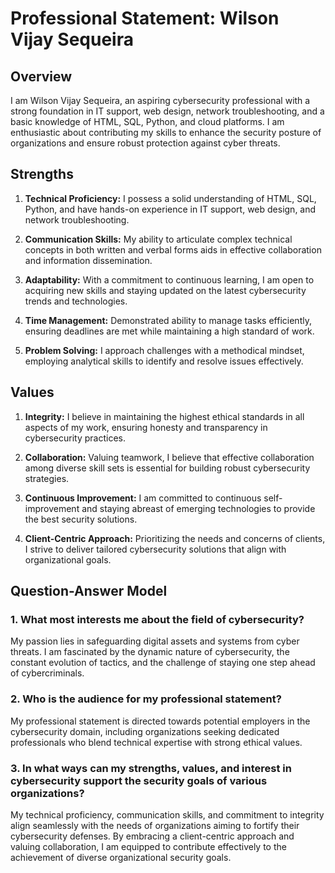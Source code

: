 # Professional Statement: Wilson Vijay Sequeira

## Overview

I am Wilson Vijay Sequeira, an aspiring cybersecurity professional with a strong foundation in IT support, web design, network troubleshooting, and a basic knowledge of HTML, SQL, Python, and cloud platforms. I am enthusiastic about contributing my skills to enhance the security posture of organizations and ensure robust protection against cyber threats.

## Strengths

1. **Technical Proficiency:** I possess a solid understanding of HTML, SQL, Python, and have hands-on experience in IT support, web design, and network troubleshooting.
  
2. **Communication Skills:** My ability to articulate complex technical concepts in both written and verbal forms aids in effective collaboration and information dissemination.
  
3. **Adaptability:** With a commitment to continuous learning, I am open to acquiring new skills and staying updated on the latest cybersecurity trends and technologies.

4. **Time Management:** Demonstrated ability to manage tasks efficiently, ensuring deadlines are met while maintaining a high standard of work.

5. **Problem Solving:** I approach challenges with a methodical mindset, employing analytical skills to identify and resolve issues effectively.

## Values

1. **Integrity:** I believe in maintaining the highest ethical standards in all aspects of my work, ensuring honesty and transparency in cybersecurity practices.

2. **Collaboration:** Valuing teamwork, I believe that effective collaboration among diverse skill sets is essential for building robust cybersecurity strategies.

3. **Continuous Improvement:** I am committed to continuous self-improvement and staying abreast of emerging technologies to provide the best security solutions.

4. **Client-Centric Approach:** Prioritizing the needs and concerns of clients, I strive to deliver tailored cybersecurity solutions that align with organizational goals.

## Question-Answer Model

### 1. What most interests me about the field of cybersecurity?

My passion lies in safeguarding digital assets and systems from cyber threats. I am fascinated by the dynamic nature of cybersecurity, the constant evolution of tactics, and the challenge of staying one step ahead of cybercriminals.

### 2. Who is the audience for my professional statement?

My professional statement is directed towards potential employers in the cybersecurity domain, including organizations seeking dedicated professionals who blend technical expertise with strong ethical values.

### 3. In what ways can my strengths, values, and interest in cybersecurity support the security goals of various organizations?

My technical proficiency, communication skills, and commitment to integrity align seamlessly with the needs of organizations aiming to fortify their cybersecurity defenses. By embracing a client-centric approach and valuing collaboration, I am equipped to contribute effectively to the achievement of diverse organizational security goals.
